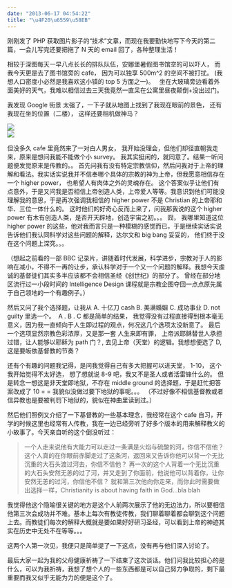 ```yaml
---
date: "2013-06-17 04:54:22"
title: "\u4F20\u6559\u58EB"
---
```


刚刚发了 PHP 获取图片影子的“技术”文章，而现在我要勤快地写下今天的第二篇，一会儿写完还要把拖了 N 天的 email 回了，各种整理生活！

相较于深图每天一早八点长长的排队队伍，安娜堡暑假图书馆空的可以吓人， 而我今天更是去了图书馆旁的 cafe， 因为可以独享 500m^2 的空间不被打扰。 (我想人口密度小必然是我喜欢这小镇的 top 5 方面之一)。   坐在大玻璃旁边看着外面美好的天气，我难以相信过去三天我竟然一直呆在公寓里昼夜颠倒+没出过门。

我发现 Google 街景 太强了，一下子就从地图上找到了我现在眼前的景色， 还有我现在坐的位置（二楼）， 这样还要相机做神马？

![](https://architech-blog.s3-ap-southeast-1.amazonaws.com/content/images/uploads/2013/06/Screen-Shot-2013-06-16-at-4.11.38-PM.png)  
![](https://architech-blog.s3-ap-southeast-1.amazonaws.com/content/images/uploads/2013/06/Screen-Shot-2013-06-16-at-4.12.38-PM.png)

但没多久 cafe 里竟然来了一对白人男女， 我开始没理会，但他们却径直朝我走来，原来是想问我能不能做个小 survey。 我其实挺闲的，就同意了。结果一听问题便发觉原来是传教的。。 首先问我有没有特定宗教信仰，然后问我对于上帝的理解和看法。我实话实说我并不信奉哪个具体的宗教的神为上帝，但我愿意相信存在一个 higher power， 也希望人有肉体之外的灵魂存在。 这个答案似乎让他们有点意外，于是又问我是否相信上帝创造人类，上帝爱人等等。我意识到他们可能没理解我的意思，于是再次强调我相信的 higher power 不是 Christian 的上帝耶和华、三位一体什么的。 这时他们的好奇心反而上来了，问我那我说的这个 higher power 有木有创造人类，是否开天辟地，创造宇宙之初。。。 囧， 我哪里知道这位 higher power 的这些，他对我而言只是一种模糊的感觉而已，于是继续实话实说告诉他们我认同科学对这些问题的解释，达尔文和 big bang 妥妥的， 他们终于没在这个问题上深究。。。

（想起之前看的一部 BBC 记录片，讲随着时代发展，科学进步，宗教对于人的影响在减小，不得不一再的让步，承认科学对于一个又一个问题的解释。我想今天虔诚的基督徒们其实多半应该都不会相信圣经《创世纪》的部分了。 曾经在部分地区流行过一小段时间的 Intelligence Design 课程就是宗教企图夺回一点点原先属于自己领地的一个有趣例子。）

然后又问了我个选择题，让我从 A. 十亿刀 cash B. 美满婚姻 C. 成功事业 D. not guilty 里选一个。  A . B . C 都是简单的结果， 我觉得没有过程直接得到根本毫无意义，因为我一直倾向于人生即过程的观点，何况这几个选项太没新意了。 最后一个选项显然宗教色彩浓厚，又是那一套 人生来即有罪， 上帝派耶稣替世人承担过错，让人能够以耶稣为 path 门？, 去见上帝（天堂）的逻辑。我想想便选了 D, 这是要皈依基督教的节奏？

还有个有趣的问题我记得，是问我觉得自己有多大把握可以进天堂， 1-10， 这个我开始觉得不太好选， 想了想就说 8-9 吧，我又不是圣人或者活雷锋什么的。 但是转念一想这是非天堂即地狱，不存在 middle ground 的选择题，于是赶忙把答案改成了 10 = = 我貌似没做过要下地狱的事呢。。。 （不过好像不相信基督教或者信异教也是要被判罚下地狱的，貌似在神曲里读到过。）

然后他们照例又介绍了一下基督教的一些基本理念，我经常在这个 cafe 自习，开学的时候这里也经常有人传教，我在一边已经旁听了好多个版本的用来解释教义的小故事了。今天亲自听的这个倒没听过：

> 一个人走来说他有大能力可以走过一条满是火焰与硫酸的河，你信不信他？ 这个人真的在你眼前赤脚走过了这条河，返回来又告诉你他可以背一个无比沉重的大石头渡过河去，你信不信他？ 再一次的这个人背着一个无比沉重的大石头安然无恙的过了河，并又走到了你面前，他说他可以背着你，让你安然无恙的过河，你信他不信？
> 就和第三次他向你走来，而你此时需要做出选择一样，Christianity is about having faith in God…bla blah

我觉得他这个隐喻很关键的地方是这个人前两次展示了他的无边法力，所以要相信他第三次会成功并不难。基本上每次有教徒传教，我们聊着聊着都会聊到这个问题上去。而教徒们每次的解释大概就是要如果好好研习圣经，可以看到上帝的神迹其实在历史中无处不在等等。。。

这两个人第一次见，我便只是简单提了一下这点，没有再与他们深入讨论了。

最后大家一起为我的父母健康祈祷了一下结束了这次谈话。他们问我比较担心的是什么，可以为我祈祷，我想了想个人的一些东西都是可以自己努力争取的，剩下最重要而我又似乎无能为力的便是这个了。
